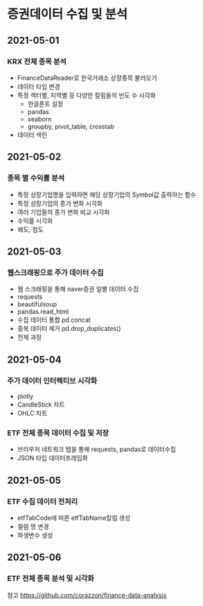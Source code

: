 # 증권데이터 수집 및 분석
## 2021-05-01
### KRX 전체 종목 분석 ###
- FinanceDataReader로 한국거래소 상장종목 불러오기
- 데이터 타입 변경 
- 특정 섹터별, 지역별 등 다양한 칼럼들의 빈도 수 시각화
  - 한글폰트 설정
  - pandas
  - seaborn
  - groupby, pivot_table, crosstab
 - 데이터 색인

## 2021-05-02
### 종목 별 수익률 분석 ###
- 특정 상장기업명을 입력하면 해당 상장기업의 Symbol값 출력하는 함수
- 특정 상장기업의 종가 변화 시각화
- 여러 기업들의 종가 변화 비교 시각화
- 수익률 시각화
- 왜도, 첨도


## 2021-05-03
### 웹스크래핑으로 주가 데이터 수집 ###
- 웹 스크래핑을 통해 naver증권 일별 데이터 수집
- requests
- beautifulsoup
- pandas.read_html
- 수집 데이터 통합 pd.concat
- 중복 데이터 제거 pd.drop_duplicates()
- 전체 과정 

## 2021-05-04 ##
### 주가 데이터 인터렉티브 시각화 ###
- plotly 
- CandleStick 차트
- OHLC 차트 
### ETF 전체 종목 데이터 수집 및 저장 ###
- 브라우저 네트워크 탭을 통해 requests, pandas로 데이터수집
- JSON 타입 데이터프레임화


## 2021-05-05 ##
### ETF 수집 데이터 전처리 ###
- etfTabCode에 따른 etfTabName칼럼 생성
- 컬럼 명 변경
- 파생변수 생성

## 2021-05-06 ##
### ETF 전체 종목 분석 및 시각화 ###

참고 https://github.com/corazzon/finance-data-analysis
